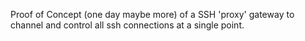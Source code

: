 Proof of Concept (one day maybe more) of a SSH 'proxy' gateway to channel and control all ssh connections at a single point.
